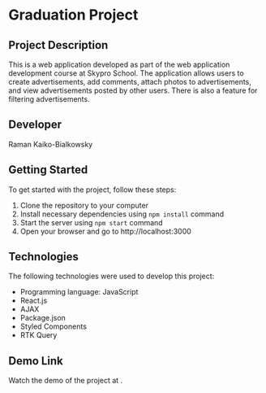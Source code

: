 # Graduation Project

## Project Description

This is a web application developed as part of the web application development course at Skypro School. The application allows users to create advertisements, add comments, attach photos to advertisements, and view advertisements posted by other users. There is also a feature for filtering advertisements.

## Developer

Raman Kaiko-Bialkowsky

## Getting Started

To get started with the project, follow these steps:

1. Clone the repository to your computer
2. Install necessary dependencies using `npm install` command
3. Start the server using `npm start` command
4. Open your browser and go to http://localhost:3000

## Technologies

The following technologies were used to develop this project:

* Programming language: JavaScript
* React.js
* AJAX
* Package.json
* Styled Components
* RTK Query

## Demo Link

Watch the demo of the project at .
